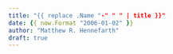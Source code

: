 ```yaml
---
title: "{{ replace .Name "-" " " | title }}"
date: {{ now.Format "2006-01-02" }}
author: "Matthew R. Hennefarth"
draft: true
---
```


